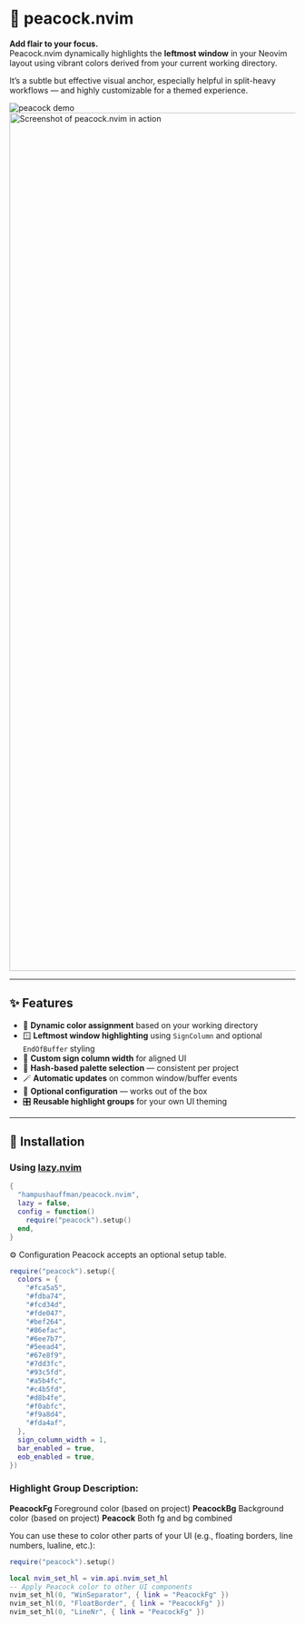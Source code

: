 # 🦚 peacock.nvim

**Add flair to your focus.**  
Peacock.nvim dynamically highlights the **leftmost window** in your Neovim layout using vibrant colors derived from your current working directory.

It’s a subtle but effective visual anchor, especially helpful in split-heavy workflows — and highly customizable for a themed experience.

![peacock demo](https://user-images.githubusercontent.com/your-demo-gif-url.gif)
<img width="1512" alt="Screenshot of peacock.nvim in action" src="https://github.com/user-attachments/assets/54481711-945d-41e3-8c79-18aecfc6b4d5" />

---

## ✨ Features

- 🎨 **Dynamic color assignment** based on your working directory
- 🪟 **Leftmost window highlighting** using `SignColumn` and optional `EndOfBuffer` styling
- 📐 **Custom sign column width** for aligned UI
- 🧠 **Hash-based palette selection** — consistent per project
- 🪄 **Automatic updates** on common window/buffer events
- 🔧 **Optional configuration** — works out of the box
- 🎛️ **Reusable highlight groups** for your own UI theming

---

## 🚀 Installation

### Using [lazy.nvim](https://github.com/folke/lazy.nvim)

```lua
{
  "hampushauffman/peacock.nvim",
  lazy = false,
  config = function()
    require("peacock").setup()
  end,
}
```
⚙️ Configuration
Peacock accepts an optional setup table.

```lua
require("peacock").setup({
  colors = {
    "#fca5a5",
    "#fdba74",
    "#fcd34d",
    "#fde047",
    "#bef264",
    "#86efac",
    "#6ee7b7",
    "#5eead4",
    "#67e8f9",
    "#7dd3fc",
    "#93c5fd",
    "#a5b4fc",
    "#c4b5fd",
    "#d8b4fe",
    "#f0abfc",
    "#f9a8d4",
    "#fda4af",
  },
  sign_column_width = 1,
  bar_enabled = true,
  eob_enabled = true,
})
```

### Highlight Group	Description:
**PeacockFg**	Foreground color (based on project)
**PeacockBg**	Background color (based on project)
**Peacock**	Both fg and bg combined

You can use these to color other parts of your UI (e.g., floating borders, line numbers, lualine, etc.):
```lua
require("peacock").setup()

local nvim_set_hl = vim.api.nvim_set_hl
-- Apply Peacock color to other UI components
nvim_set_hl(0, "WinSeparator", { link = "PeacockFg" })
nvim_set_hl(0, "FloatBorder", { link = "PeacockFg" })
nvim_set_hl(0, "LineNr", { link = "PeacockFg" })

```
